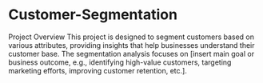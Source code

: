 # Customer-Segmentation
Project Overview 
This project is designed to segment customers based on various attributes, providing insights that help businesses understand their customer base. The segmentation analysis focuses on [insert main goal or business outcome, e.g., identifying high-value customers, targeting marketing efforts, improving customer retention, etc.].
